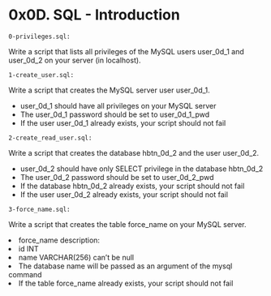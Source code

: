 # 0x0D. SQL - Introduction
<code>0-privileges.sql:</code> <p>Write a script that lists all privileges of the MySQL users user_0d_1 and user_0d_2 on your server (in localhost).</p>
<code>1-create_user.sql:</code> <p>Write a script that creates the MySQL server user user_0d_1.</p>
<ul>
    <li>user_0d_1 should have all privileges on your MySQL server</li>
    <li>The user_0d_1 password should be set to user_0d_1_pwd</li>
    <li>If the user user_0d_1 already exists, your script should not fail</li>
</ul>
<code>2-create_read_user.sql:</code> <p>Write a script that creates the database hbtn_0d_2 and the user user_0d_2.</p>
<ul>
	<li>user_0d_2 should have only SELECT privilege in the database hbtn_0d_2</li>
 	<li>The user_0d_2 password should be set to user_0d_2_pwd</li>
 	<li>If the database hbtn_0d_2 already exists, your script should not fail</li>
 	<li>If the user user_0d_2 already exists, your script should not fail</li>
</ul>
<code>3-force_name.sql:</code> <p>Write a script that creates the table force_name on your MySQL server.</p>
<lu>
	<li>force_name description:
        	<li>id INT</li>
        	<li>name VARCHAR(256) can’t be null</li>
	</li>
    	<li>The database name will be passed as an argument of the mysql command</li>
    	<li>If the table force_name already exists, your script should not fail</li>
</lu>


